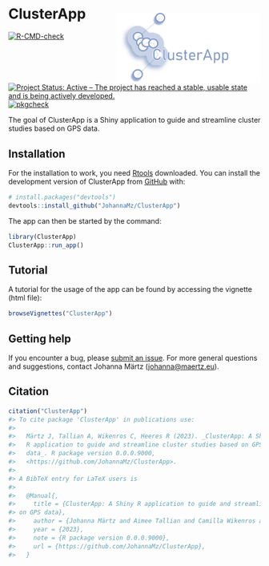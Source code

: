 
<!-- README.md is generated from README.Rmd. Please edit that file -->

# ClusterApp <img style="padding: 15px 0px 0px 0px;"  src='inst/app/www/favicon_withtext.png' align="right" height="140"/>

<!-- badges: start -->

[![R-CMD-check](https://github.com/JohannaMz/ClusterApp/actions/workflows/R-CMD-check.yaml/badge.svg)](https://github.com/JohannaMz/ClusterApp/actions/workflows/R-CMD-check.yaml)
[![Project Status: Active – The project has reached a stable, usable
state and is being actively
developed.](https://www.repostatus.org/badges/latest/active.svg)](https://www.repostatus.org/#active)
[![pkgcheck](https://github.com/JohannaMz/ClusterApp/actions/workflows/pkgcheck/badge.svg)](https://github.com/JohannaMz/ClusterApp/actions?query=workflow%3Apkgcheck)
<!-- badges: end -->

The goal of ClusterApp is a Shiny application to guide and streamline
cluster studies based on GPS data.

## Installation

For the installation to work, you need
[Rtools](https://cran.r-project.org/bin/windows/Rtools/) downloaded. You
can install the development version of ClusterApp from
[GitHub](https://github.com/) with:

``` r
# install.packages("devtools")
devtools::install_github("JohannaMz/ClusterApp")
```

The app can then be started by the command:

``` r
library(ClusterApp)
ClusterApp::run_app()
```

## Tutorial

A tutorial for the usage of the app can be found by accessing the
vignette (html file):

``` r
browseVignettes("ClusterApp")
```

## Getting help

If you encounter a bug, please [submit an
issue](https://github.com/JohannaMz/ClusterApp/issues). For more general
questions and suggestions, contact Johanna Märtz (<johanna@maertz.eu>).

## Citation

``` r
citation("ClusterApp")
#> To cite package 'ClusterApp' in publications use:
#> 
#>   Märtz J, Tallian A, Wikenros C, Heeres R (2023). _ClusterApp: A Shiny
#>   R application to guide and streamline cluster studies based on GPS
#>   data_. R package version 0.0.0.9000,
#>   <https://github.com/JohannaMz/ClusterApp>.
#> 
#> A BibTeX entry for LaTeX users is
#> 
#>   @Manual{,
#>     title = {ClusterApp: A Shiny R application to guide and streamline cluster studies based
#> on GPS data},
#>     author = {Johanna Märtz and Aimee Tallian and Camilla Wikenros and Rick Heeres},
#>     year = {2023},
#>     note = {R package version 0.0.0.9000},
#>     url = {https://github.com/JohannaMz/ClusterApp},
#>   }
```

